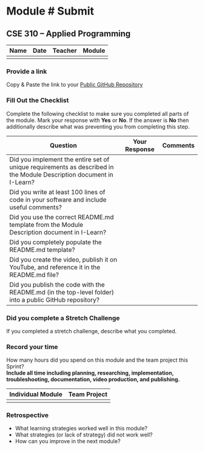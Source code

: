 # Module #<!-- Insert Module Number --> Submit
## CSE 310 – Applied Programming

|Name|Date|Teacher|Module|
|-|-|-|-|
|<!-- Enter Name Here -->|<!-- Enter Date Here -->|<!-- Enter Teachers Name Here -->|<!-- Enter Module Description Here -->|

### Provide a link
Copy & Paste the link to your [Public GitHub Repository](<!-- Paste the link here-->)


### Fill Out the Checklist
Complete the following checklist to make sure you completed all parts of the module.  Mark your response with **Yes** or **No**.  If the answer is **No** then additionally describe what was preventing you from completing this step.

|Question|Your Response|Comments|
|-|-|-|
|Did you implement the entire set of unique requirements as described in the Module Description document in I-Learn?| | |
|Did you write at least 100 lines of code in your software and include useful comments?| | |
|Did you use the correct README.md template from the Module Description document in I-Learn?| | |
|Did you completely populate the README.md template?| | |
|Did you create the video, publish it on YouTube, and reference it in the README.md file?| | |
|Did you publish the code with the README.md (in the top-level folder) into a public GitHub repository?| | |
 

### Did you complete a Stretch Challenge 
If you completed a stretch challenge, describe what you completed.


### Record your time
How many hours did you spend on this module and the team project this Sprint?  
**Include all time including planning, researching, implementation, troubleshooting, documentation, video production, and publishing.**

|Individual Module|Team Project|
|-|-|
| <!-- Insert Hours Here --> | <!-- Insert Hours Here --> |

### Retrospective
- What learning strategies worked well in this module?
  <!-- Response Here -->
- What strategies (or lack of strategy) did not work well?
  <!-- Response Here -->
- How can you improve in the next module?
  <!-- Response Here -->


<!-- Create this Markdown to a PDF and submit it. In visual studio code you can convert this to a pdf with any one of the extensions. -->